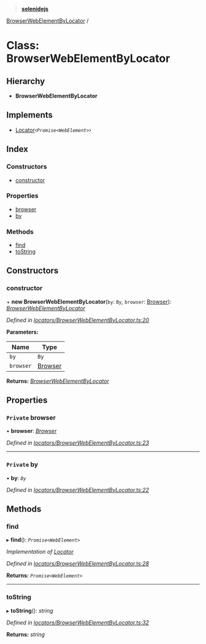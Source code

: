 > **[selenidejs](../README.md)**

[BrowserWebElementByLocator](browserwebelementbylocator.md) /

# Class: BrowserWebElementByLocator

## Hierarchy

* **BrowserWebElementByLocator**

## Implements

* [Locator](../interfaces/locator.md)‹*`Promise<WebElement>`*›

## Index

### Constructors

* [constructor](browserwebelementbylocator.md#constructor)

### Properties

* [browser](browserwebelementbylocator.md#private-browser)
* [by](browserwebelementbylocator.md#private-by)

### Methods

* [find](browserwebelementbylocator.md#find)
* [toString](browserwebelementbylocator.md#tostring)

## Constructors

###  constructor

\+ **new BrowserWebElementByLocator**(`by`: `By`, `browser`: [Browser](browser.md)): *[BrowserWebElementByLocator](browserwebelementbylocator.md)*

*Defined in [locators/BrowserWebElementByLocator.ts:20](https://github.com/knowledgeexpert/selenidejs/blob/master/lib/locators/BrowserWebElementByLocator.ts#L20)*

**Parameters:**

Name | Type |
------ | ------ |
`by` | `By` |
`browser` | [Browser](browser.md) |

**Returns:** *[BrowserWebElementByLocator](browserwebelementbylocator.md)*

## Properties

### `Private` browser

• **browser**: *[Browser](browser.md)*

*Defined in [locators/BrowserWebElementByLocator.ts:23](https://github.com/knowledgeexpert/selenidejs/blob/master/lib/locators/BrowserWebElementByLocator.ts#L23)*

___

### `Private` by

• **by**: *`By`*

*Defined in [locators/BrowserWebElementByLocator.ts:22](https://github.com/knowledgeexpert/selenidejs/blob/master/lib/locators/BrowserWebElementByLocator.ts#L22)*

## Methods

###  find

▸ **find**(): *`Promise<WebElement>`*

*Implementation of [Locator](../interfaces/locator.md)*

*Defined in [locators/BrowserWebElementByLocator.ts:28](https://github.com/knowledgeexpert/selenidejs/blob/master/lib/locators/BrowserWebElementByLocator.ts#L28)*

**Returns:** *`Promise<WebElement>`*

___

###  toString

▸ **toString**(): *string*

*Defined in [locators/BrowserWebElementByLocator.ts:32](https://github.com/knowledgeexpert/selenidejs/blob/master/lib/locators/BrowserWebElementByLocator.ts#L32)*

**Returns:** *string*